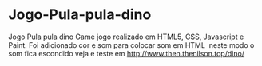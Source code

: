 # Jogo-Pula-pula-dino
Jogo Pula pula dino Game
jogo realizado em HTML5, CSS, Javascript e Paint.
Foi adicionado  cor  e som
para colocar som em HTML
<embed src="musica" autostart="false" loop="true" width="0" height="0">
neste modo o som fica escondido
veja e teste em 
http://www.then.thenilson.top/dino/

